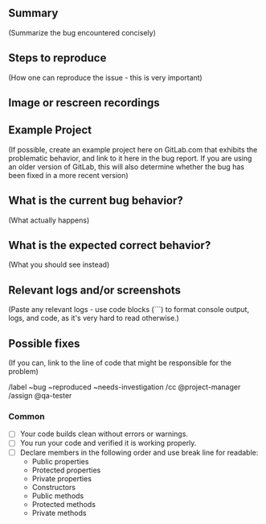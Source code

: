 ## Summary

(Summarize the bug encountered concisely)

## Steps to reproduce

(How one can reproduce the issue - this is very important)

## Image or rescreen recordings

## Example Project

(If possible, create an example project here on GitLab.com that exhibits the problematic
behavior, and link to it here in the bug report.
If you are using an older version of GitLab, this will also determine whether the bug has been fixed
in a more recent version)

## What is the current bug behavior?

(What actually happens)

## What is the expected correct behavior?

(What you should see instead)

## Relevant logs and/or screenshots

(Paste any relevant logs - use code blocks (```) to format console output, logs, and code, as
it's very hard to read otherwise.)

## Possible fixes

(If you can, link to the line of code that might be responsible for the problem)

/label ~bug ~reproduced ~needs-investigation
/cc @project-manager
/assign @qa-tester

### Common

* [ ] Your code builds clean without errors or warnings.
* [ ] You run your code and verified it is working properly.
* [ ] Declare members in the following order and use break line for readable:
  * Public properties 
  * Protected properties 
  * Private properties 
  * Constructors 
  * Public methods 
  * Protected methods 
  * Private methods